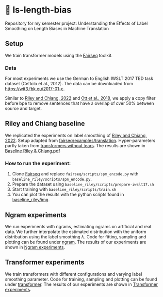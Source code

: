 # 📏 ls-length-bias

Repository for my semester project: Understanding the Effects of Label Smoothing on Length Biases in Machine Translation

## Setup

We train transformer models using the [Fairseq](https://github.com/facebookresearch/fairseq) toolkit.

### Data
For most experiments we use the German to English IWSLT 2017 TED task dataset (Cettolo et al., 2012).
The data can be downloaded from https://wit3.fbk.eu/2017-01-c.

Similar to  [Riley and Chiang, 2022](https://arxiv.org/abs/2210.10817) and [Ott et al., 2018](https://github.com/darcey/transformers_without_tears), we apply a copy filter before bpe to remove sentences that have a overlap of over 50% between source and target.


## Riley and Chiang baseline

We replicated the experiments on label smoothing of [Riley and Chiang, 2022](https://arxiv.org/abs/2210.10817).
Setup adapted from [fairseq/examples/translation](https://github.com/facebookresearch/fairseq/blob/main/examples/translation/prepare-iwslt17-multilingual.sh).
Hyper-parameters partly taken from [transformers without tears](https://github.com/darcey/transformers_without_tears).
The results are shown in [Baseline Riley & Chiang.pdf](Baseline%20Riley%20%26%20Chiang.pdf)

### How to run the experiment:

1. Clone [Fairseq](https://github.com/facebookresearch/fairseq) and replace `fairseq/scripts/spm_encode.py` with `baseline_riley/scripts/spm_encode.py`.
2. Prepare the dataset using `baseline_riley/scripts/prepare-iwslt17.sh`
3. Start training with `baseline_riley/scripts/train.sh`
4. You can plot the results with the python scripts found in [baseline_riley/img](baseline_riley/img).

## Ngram experiments

We run experiments with ngrams, estimating ngrams on artificial and real data.
We further interpolate the estimated distribution with the uniform distribution using the label smoothing $\lambda$.
Code for fitting, sampling and plotting can be found under [ngram](ngram).
The results of our experiments are shown in [Ngram experiments](Ngram%20experiments.pdf).

## Transformer experiments

We train transformers with different configurations and varying label smoothing parameter.
Code for training, sampling and plotting can be found under [transformer](transformer).
The results of our experiments are shown in [Transformer experiments](Transformer%20experiments.pdf).

